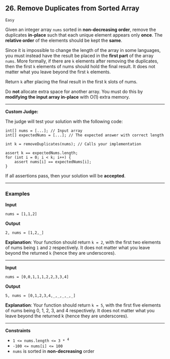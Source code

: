 ## 26. Remove Duplicates from Sorted Array

`Easy`

Given an integer array `nums` sorted in **non-decreasing order**, remove the duplicates **in-place** such that each unique element appears only **once**. The **relative order** of the elements should be kept the **same**.

Since it is impossible to change the length of the array in some languages, you must instead have the result be placed in the **first part** of the array `nums`. More formally, if there are `k` elements after removing the duplicates, then the first `k` elements of nums should hold the final result. It does not matter what you leave beyond the first `k` elements.

Return `k` after placing the final result in the first k slots of nums.

Do **not** allocate extra space for another array. You must do this by **modifying the input array in-place** with O(1) extra memory.

---

**Custom Judge:**

The judge will test your solution with the following code:

```
int[] nums = [...]; // Input array
int[] expectedNums = [...]; // The expected answer with correct length

int k = removeDuplicates(nums); // Calls your implementation

assert k == expectedNums.length;
for (int i = 0; i < k; i++) {
    assert nums[i] == expectedNums[i];
}
```

If all assertions pass, then your solution will be **accepted**.

---

### Examples

**Input**
```
nums = [1,1,2]
```

**Output**
```
2, nums = [1,2,_]
```

**Explanation**: Your function should return `k = 2`, with the first two elements of nums being `1` and `2` respectively.
It does not matter what you leave beyond the returned `k` (hence they are underscores).


---

**Input**
```
nums = [0,0,1,1,1,2,2,3,3,4]
```

**Output**
```
5, nums = [0,1,2,3,4,_,_,_,_,_]
```

**Explanation**: Your function should return `k = 5`, with the first five elements of nums being 0, 1, 2, 3, and 4 respectively.
It does not matter what you leave beyond the returned k (hence they are underscores).

---

**Constraints**
* <code>1 <= nums.length <= 3 * <sup>4</sup></code>
* <code>-100 <= nums[i] <= 100</code>
* <code>nums</code> is sorted in <strong>non-decreasing</strong> order